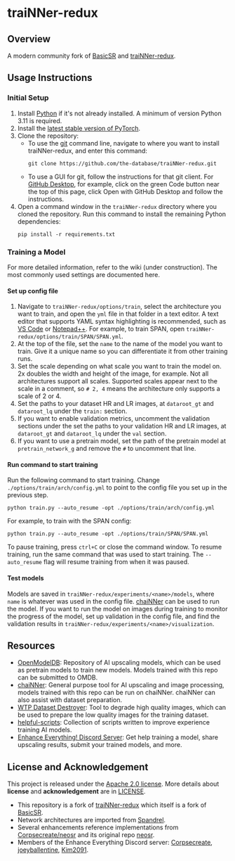 # traiNNer-redux
## Overview
A modern community fork of [BasicSR](https://github.com/XPixelGroup/BasicSR) and [traiNNer-redux](https://github.com/joeyballentine/traiNNer-redux).

## Usage Instructions

### Initial Setup
1. Install [Python](https://www.python.org/) if it's not already installed. A minimum of version Python 3.11 is required. 
2. Install the [latest stable version of PyTorch](https://pytorch.org/get-started/locally/).
3. Clone the repository:
   - To use the [git](https://git-scm.com/) command line, navigate to where you want to install traiNNer-redux, and enter this command:     
      ```
      git clone https://github.com/the-database/traiNNer-redux.git
      ```
   - To use a GUI for git, follow the instructions for that git client. For [GitHub Desktop](https://desktop.github.com/), for example, click on the green Code button near the top of this page, click Open with GitHub Desktop and follow the instructions.
4. Open a command window in the `traiNNer-redux` directory where you cloned the repository. Run this command to install the remaining Python dependencies:
   ```
   pip install -r requirements.txt
   ```
### Training a Model
For more detailed information, refer to the wiki (under construction). The most commonly used settings are documented here. 

#### Set up config file
1. Navigate to `traiNNer-redux/options/train`, select the architecture you want to train, and open the `yml` file in that folder in a text editor. A text editor that supports YAML syntax highlighting is recommended, such as [VS Code](https://code.visualstudio.com/) or [Notepad++](https://notepad-plus-plus.org/). For example, to train SPAN, open `traiNNer-redux/options/train/SPAN/SPAN.yml`.
2. At the top of the file, set the `name` to the name of the model you want to train. Give it a unique name so you can differentiate it from other training runs.
3. Set the scale depending on what scale you want to train the model on. 2x doubles the width and height of the image, for example. Not all architectures support all scales. Supported scales appear next to the scale in a comment, so `# 2, 4` means the architecture only supports a scale of 2 or 4.
4. Set the paths to your dataset HR and LR images, at `dataroot_gt` and `dataroot_lq` under the `train:` section.
5. If you want to enable validation metrics, uncomment the validation sections under the set the paths to your validation HR and LR images, at `dataroot_gt` and `dataroot_lq` under the `val` section.
6. If you want to use a pretrain model, set the path of the pretrain model at `pretrain_network_g` and remove the `#` to uncomment that line.

#### Run command to start training

Run the following command to start training. Change `./options/train/arch/config.yml` to point to the config file you set up in the previous step. 
```
python train.py --auto_resume -opt ./options/train/arch/config.yml
```

For example, to train with the SPAN config: 
```
python train.py --auto_resume -opt ./options/train/SPAN/SPAN.yml
```

To pause training, press `ctrl+C` or close the command window. To resume training, run the same command that was used to start training. The `--auto_resume` flag will resume training from when it was paused. 

#### Test models

Models are saved in `traiNNer-redux/experiments/<name>/models`, where `name` is whatever was used in the config file. [chaiNNer](https://github.com/chaiNNer-org/chaiNNer) can be used to run the model. If you want to run the model on images during training to monitor the progress of the model, set up validation in the config file, and find the validation results in `traiNNer-redux/experiments/<name>/visualization`.

## Resources
- [OpenModelDB](https://openmodeldb.info/): Repository of AI upscaling models, which can be used as pretrain models to train new models. Models trained with this repo can be submitted to OMDB. 
- [chaiNNer](https://github.com/chaiNNer-org/chaiNNer): General purpose tool for AI upscaling and image processing, models trained with this repo can be run on chaiNNer. chaiNNer can also assist with dataset preparation.
- [WTP Dataset Destroyer](https://github.com/umzi2/wtp_dataset_destroyer): Tool to degrade high quality images, which can be used to prepare the low quality images for the training dataset.
- [helpful-scripts](https://github.com/Kim2091/helpful-scripts): Collection of scripts written to improve experience training AI models.
- [Enhance Everything! Discord Server](https://discord.gg/cpAUpDK): Get help training a model, share upscaling results, submit your trained models, and more. 

## License and Acknowledgement

This project is released under the [Apache 2.0 license](LICENSE.txt). More details about **license** and **acknowledgement** are in [LICENSE](LICENSE/README.md).

- This repository is a fork of [traiNNer-redux](https://github.com/joeyballentine/traiNNer-redux) which itself is a fork of [BasicSR](https://github.com/XPixelGroup/BasicSR).
- Network architectures are imported from [Spandrel](https://github.com/chaiNNer-org/spandrel).
- Several enhancements reference implementations from [Corpsecreate/neosr](https://github.com/Corpsecreate/neosr) and its original repo [neosr](https://github.com/muslll/neosr).
- Members of the Enhance Everything Discord server: [Corpsecreate](https://github.com/Corpsecreate), [joeyballentine](https://github.com/joeyballentine), [Kim2091](https://github.com/Kim2091).
